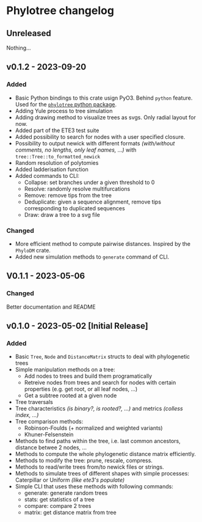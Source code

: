 # Phylotree changelog

## Unreleased
Nothing...

## v0.1.2 - 2023-09-20
### Added
- Basic Python bindings to this crate usign PyO3. Behind `python` feature. Used for the [`phylotree` python package](https://pypi.org/project/phylotree/).
- Adding Yule process to tree simulation
- Adding drawing method to visualize trees as svgs. Only radial layout for now. 
- Added part of the ETE3 test suite
- Added possibility to search for nodes with a user specified closure. 
- Possibility to output newick with different formats *(with/without comments, no lengths, only leaf names, ...)* with `tree::Tree::to_formatted_newick`
- Random resolution of polytomies
- Added ladderisation function
- Added commands to CLI:
    - Collapse: set branches under a given threshold to 0
    - Resolve: randomly resolve multifurcations
    - Remove: remove tips from the tree
    - Deduplicate: given a sequence alignment, remove tips corresponding to duplicated sequences
    - Draw: draw a tree to a svg file

### Changed
- More efficient method to compute pairwise distances. Inspired by the `PhyloDM` crate.
- Added new simulation methods to `generate` command of CLI.

## V0.1.1 - 2023-05-06
### Changed
Better documentation and README

## v0.1.0 - 2023-05-02 [Initial Release]
### Added
- Basic `Tree`, `Node` and `DistanceMatrix` structs to deal with phylogenetic trees
- Simple manipulation methods on a tree: 
    - Add nodes to trees and build them programatically
    - Retreive nodes from trees and search for nodes with certain properties (e.g. get root, or all leaf nodes, ...)
    - Get a subtree rooted at a given node
- Tree traversals
- Tree characteristics *(is binary?, is rooted?, ...)* and metrics *(colless index, ...)*
- Tree comparison methods: 
    - Robinson-Foulds (+ normalized and weighted variants)
    - Khuner-Felsenstein
- Methods to find paths within the tree, i.e. last common ancestors, distance betwee 2 nodes, ...
- Methods to compute the whole phylogenetic distance matrix efficiently.
- Methods to modify the tree: prune, rescale, compress. 
- Methods to read/write trees from/to newick files or strings.
- Methods to simulate trees of different shapes with simple processes: Caterpillar or Uniform *(like ete3's populate)*
- Simple CLI that uses these methods with following commands:
    - generate: generate random trees
    - stats: get statistics of a tree
    - compare: compare 2 trees
    - matrix: get distance matrix from tree

